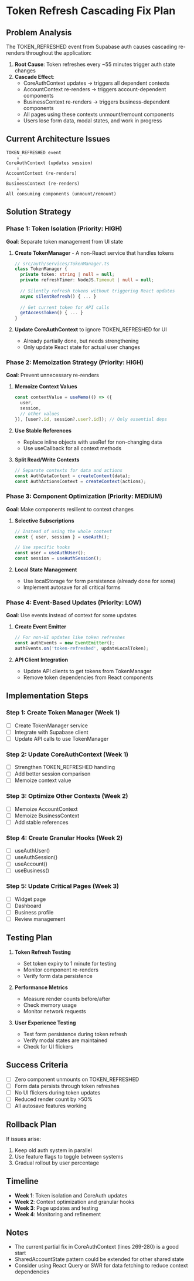 # Token Refresh Cascading Fix Plan

## Problem Analysis

The TOKEN_REFRESHED event from Supabase auth causes cascading re-renders throughout the application:

1. **Root Cause**: Token refreshes every ~55 minutes trigger auth state changes
2. **Cascade Effect**: 
   - CoreAuthContext updates → triggers all dependent contexts
   - AccountContext re-renders → triggers account-dependent components
   - BusinessContext re-renders → triggers business-dependent components
   - All pages using these contexts unmount/remount components
   - Users lose form data, modal states, and work in progress

## Current Architecture Issues

```
TOKEN_REFRESHED event
    ↓
CoreAuthContext (updates session)
    ↓
AccountContext (re-renders)
    ↓
BusinessContext (re-renders)
    ↓
All consuming components (unmount/remount)
```

## Solution Strategy

### Phase 1: Token Isolation (Priority: HIGH)
**Goal**: Separate token management from UI state

1. **Create TokenManager** - A non-React service that handles tokens
   ```typescript
   // src/auth/services/TokenManager.ts
   class TokenManager {
     private token: string | null = null;
     private refreshTimer: NodeJS.Timeout | null = null;
     
     // Silently refresh tokens without triggering React updates
     async silentRefresh() { ... }
     
     // Get current token for API calls
     getAccessToken() { ... }
   }
   ```

2. **Update CoreAuthContext** to ignore TOKEN_REFRESHED for UI
   - Already partially done, but needs strengthening
   - Only update React state for actual user changes

### Phase 2: Memoization Strategy (Priority: HIGH)
**Goal**: Prevent unnecessary re-renders

1. **Memoize Context Values**
   ```typescript
   const contextValue = useMemo(() => ({
     user,
     session,
     // other values
   }), [user?.id, session?.user?.id]); // Only essential deps
   ```

2. **Use Stable References**
   - Replace inline objects with useRef for non-changing data
   - Use useCallback for all context methods

3. **Split Read/Write Contexts**
   ```typescript
   // Separate contexts for data and actions
   const AuthDataContext = createContext(data);
   const AuthActionsContext = createContext(actions);
   ```

### Phase 3: Component Optimization (Priority: MEDIUM)
**Goal**: Make components resilient to context changes

1. **Selective Subscriptions**
   ```typescript
   // Instead of using the whole context
   const { user, session } = useAuth();
   
   // Use specific hooks
   const user = useAuthUser();
   const session = useAuthSession();
   ```

2. **Local State Management**
   - Use localStorage for form persistence (already done for some)
   - Implement autosave for all critical forms

### Phase 4: Event-Based Updates (Priority: LOW)
**Goal**: Use events instead of context for some updates

1. **Create Event Emitter**
   ```typescript
   // For non-UI updates like token refreshes
   const authEvents = new EventEmitter();
   authEvents.on('token-refreshed', updateLocalToken);
   ```

2. **API Client Integration**
   - Update API clients to get tokens from TokenManager
   - Remove token dependencies from React components

## Implementation Steps

### Step 1: Create Token Manager (Week 1)
- [ ] Create TokenManager service
- [ ] Integrate with Supabase client
- [ ] Update API calls to use TokenManager

### Step 2: Update CoreAuthContext (Week 1)
- [ ] Strengthen TOKEN_REFRESHED handling
- [ ] Add better session comparison
- [ ] Memoize context value

### Step 3: Optimize Other Contexts (Week 2)
- [ ] Memoize AccountContext
- [ ] Memoize BusinessContext
- [ ] Add stable references

### Step 4: Create Granular Hooks (Week 2)
- [ ] useAuthUser()
- [ ] useAuthSession()
- [ ] useAccount()
- [ ] useBusiness()

### Step 5: Update Critical Pages (Week 3)
- [ ] Widget page
- [ ] Dashboard
- [ ] Business profile
- [ ] Review management

## Testing Plan

1. **Token Refresh Testing**
   - Set token expiry to 1 minute for testing
   - Monitor component re-renders
   - Verify form data persistence

2. **Performance Metrics**
   - Measure render counts before/after
   - Check memory usage
   - Monitor network requests

3. **User Experience Testing**
   - Test form persistence during token refresh
   - Verify modal states are maintained
   - Check for UI flickers

## Success Criteria

- [ ] Zero component unmounts on TOKEN_REFRESHED
- [ ] Form data persists through token refreshes
- [ ] No UI flickers during token updates
- [ ] Reduced render count by >50%
- [ ] All autosave features working

## Rollback Plan

If issues arise:
1. Keep old auth system in parallel
2. Use feature flags to toggle between systems
3. Gradual rollout by user percentage

## Timeline

- **Week 1**: Token isolation and CoreAuth updates
- **Week 2**: Context optimization and granular hooks
- **Week 3**: Page updates and testing
- **Week 4**: Monitoring and refinement

## Notes

- The current partial fix in CoreAuthContext (lines 269-280) is a good start
- SharedAccountState pattern could be extended for other shared state
- Consider using React Query or SWR for data fetching to reduce context dependencies